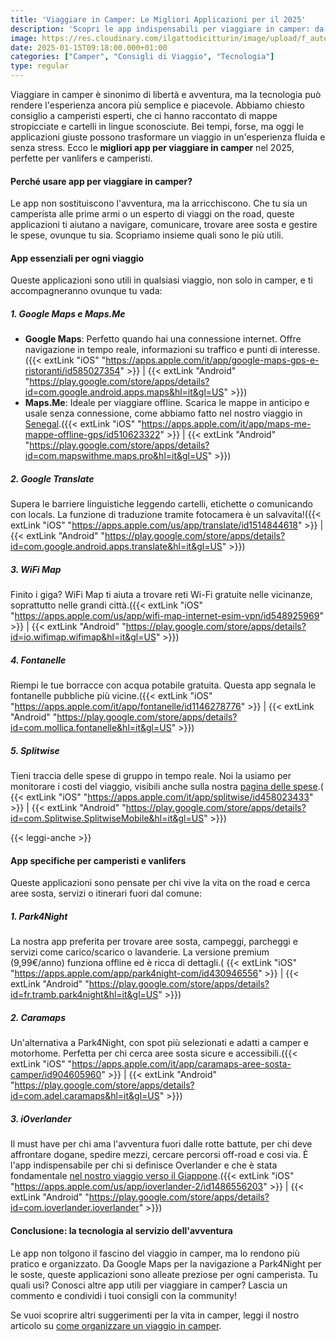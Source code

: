 ```yaml
---
title: 'Viaggiare in Camper: Le Migliori Applicazioni per il 2025'
description: 'Scopri le app indispensabili per viaggiare in camper: da Google Maps a Park4Night, organizza la tua avventura on the road con facilità.'
image: https://res.cloudinary.com/ilgattodicitturin/image/upload/f_auto,q_auto,w_600,dpr_auto/v1657879625/Articoli/app_camper_drffxr.jpg
date: 2025-01-15T09:18:00.000+01:00
categories: ["Camper", "Consigli di Viaggio", "Tecnologia"]
type: regular
---
```


Viaggiare in camper è sinonimo di libertà e avventura, ma la tecnologia può rendere l'esperienza ancora più semplice e piacevole. Abbiamo chiesto consiglio a camperisti esperti, che ci hanno raccontato di mappe stropicciate e cartelli in lingue sconosciute. Bei tempi, forse, ma oggi le applicazioni giuste possono trasformare un viaggio in un'esperienza fluida e senza stress. Ecco le **migliori app per viaggiare in camper** nel 2025, perfette per vanlifers e camperisti.

#### Perché usare app per viaggiare in camper?

Le app non sostituiscono l'avventura, ma la arricchiscono. Che tu sia un camperista alle prime armi o un esperto di viaggi on the road, queste applicazioni ti aiutano a navigare, comunicare, trovare aree sosta e gestire le spese, ovunque tu sia. Scopriamo insieme quali sono le più utili.

#### App essenziali per ogni viaggio

Queste applicazioni sono utili in qualsiasi viaggio, non solo in camper, e ti accompagneranno ovunque tu vada:

##### 1. Google Maps e Maps.Me
- **Google Maps**: Perfetto quando hai una connessione internet. Offre navigazione in tempo reale, informazioni su traffico e punti di interesse.({{< extLink "iOS" "https://apps.apple.com/it/app/google-maps-gps-e-ristoranti/id585027354" >}} | {{< extLink "Android" "https://play.google.com/store/apps/details?id=com.google.android.apps.maps&hl=it&gl=US" >}})
- **Maps.Me**: Ideale per viaggiare offline. Scarica le mappe in anticipo e usale senza connessione, come abbiamo fatto nel nostro viaggio in [Senegal](/blog/guida-senegal-in-camper-itinerari-informazioni/).({{< extLink "iOS" "https://apps.apple.com/it/app/maps-me-mappe-offline-gps/id510623322" >}} | {{< extLink "Android" "https://play.google.com/store/apps/details?id=com.mapswithme.maps.pro&hl=it&gl=US" >}})

##### 2. Google Translate
Supera le barriere linguistiche leggendo cartelli, etichette o comunicando con locals. La funzione di traduzione tramite fotocamera è un salvavita!({{< extLink "iOS" "https://apps.apple.com/us/app/translate/id1514844618" >}} | {{< extLink "Android" "https://play.google.com/store/apps/details?id=com.google.android.apps.translate&hl=it&gl=US" >}})

##### 3. WiFi Map
Finito i giga? WiFi Map ti aiuta a trovare reti Wi-Fi gratuite nelle vicinanze, soprattutto nelle grandi città.({{< extLink "iOS" "https://apps.apple.com/us/app/wifi-map-internet-esim-vpn/id548925969" >}} | {{< extLink "Android" "https://play.google.com/store/apps/details?id=io.wifimap.wifimap&hl=it&gl=US" >}})

##### 4. Fontanelle
Riempi le tue borracce con acqua potabile gratuita. Questa app segnala le fontanelle pubbliche più vicine.({{< extLink "iOS" "https://apps.apple.com/it/app/fontanelle/id1146278776" >}} | {{< extLink "Android" "https://play.google.com/store/apps/details?id=com.mollica.fontanelle&hl=it&gl=US" >}})

##### 5. Splitwise
Tieni traccia delle spese di gruppo in tempo reale. Noi la usiamo per monitorare i costi del viaggio, visibili anche sulla nostra [pagina delle spese](https://vandipety.it/expanses/).( {{< extLink "iOS" "https://apps.apple.com/it/app/splitwise/id458023433" >}} | {{< extLink "Android" "https://play.google.com/store/apps/details?id=com.Splitwise.SplitwiseMobile&hl=it&gl=US" >}})

{{< leggi-anche >}}

#### App specifiche per camperisti e vanlifers

Queste applicazioni sono pensate per chi vive la vita on the road e cerca aree sosta, servizi o itinerari fuori dal comune:

##### 1. Park4Night
La nostra app preferita per trovare aree sosta, campeggi, parcheggi e servizi come carico/scarico o lavanderie. La versione premium (9,99€/anno) funziona offline ed è ricca di dettagli.( {{< extLink "iOS" "https://apps.apple.com/app/park4night-com/id430946556" >}} | {{< extLink "Android" "https://play.google.com/store/apps/details?id=fr.tramb.park4night&hl=it&gl=US" >}})

##### 2. Caramaps
Un'alternativa a Park4Night, con spot più selezionati e adatti a camper e motorhome. Perfetta per chi cerca aree sosta sicure e accessibili.({{< extLink "iOS" "https://apps.apple.com/it/app/caramaps-aree-sosta-camper/id904605960" >}} | {{< extLink "Android" "https://play.google.com/store/apps/details?id=com.adel.caramaps&hl=it&gl=US" >}})

##### 3. iOverlander
Il must have per chi ama l'avventura fuori dalle rotte battute, per chi deve affrontare dogane, spedire mezzi, cercare percorsi off-road e cosi via. È l'app indispensabile per chi si definisce Overlander e che è stata fondamentale [nel nostro viaggio verso il Giappone](/blog/dall-italia-al-giappone-in-van).({{< extLink "iOS" "https://apps.apple.com/us/app/ioverlander-2/id1486556203" >}} | {{< extLink "Android" "https://play.google.com/store/apps/details?id=com.ioverlander.ioverlander" >}})

#### Conclusione: la tecnologia al servizio dell'avventura

Le app non tolgono il fascino del viaggio in camper, ma lo rendono più pratico e organizzato. Da Google Maps per la navigazione a Park4Night per le soste, queste applicazioni sono alleate preziose per ogni camperista. Tu quali usi? Conosci altre app utili per viaggiare in camper? Lascia un commento e condividi i tuoi consigli con la community!

Se vuoi scoprire altri suggerimenti per la vita in camper, leggi il nostro articolo su [come organizzare un viaggio in camper](/blog/organizzare-viaggio-camper-guida-completa/).

